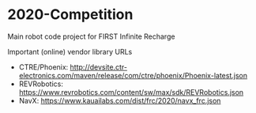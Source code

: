# 2020-Competition
Main robot code project for FIRST Infinite Recharge

Important (online) vendor library URLs
- CTRE/Phoenix: http://devsite.ctr-electronics.com/maven/release/com/ctre/phoenix/Phoenix-latest.json
- REVRobotics: https://www.revrobotics.com/content/sw/max/sdk/REVRobotics.json
- NavX: https://www.kauailabs.com/dist/frc/2020/navx_frc.json

